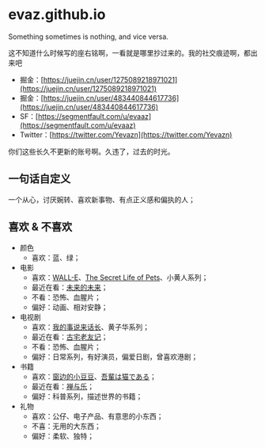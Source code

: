 # evaz.github.io

Something sometimes is nothing, and vice versa.

这不知道什么时候写的座右铭啊，一看就是哪里抄过来的。我的社交痕迹啊，都出来吧

* 掘金：[https://juejin.cn/user/1275089218971021](https://juejin.cn/user/1275089218971021)
* 掘金：[https://juejin.cn/user/483440844617736](https://juejin.cn/user/483440844617736)
* SF：[https://segmentfault.com/u/evaaz](https://segmentfault.com/u/evaaz)
* Twitter：[https://twitter.com/Yevazn](https://twitter.com/Yevazn)

你们这些长久不更新的账号啊。久违了，过去的时光。

## 一句话自定义

一个从心，讨厌婉转、喜欢新事物、有点正义感和偏执的人；

## 喜欢 & 不喜欢

* 颜色
  * 喜欢：蓝、绿；
* 电影
  * 喜欢：[WALL-E](https://en.wikipedia.org/wiki/WALL-E)、[The Secret Life of Pets](https://en.wikipedia.org/wiki/The_Secret_Life_of_Pets)、小黄人系列；
  * 最近在看：[未来的未来](https://zh.m.wikipedia.org/zh/%E6%9C%AA%E4%BE%86%E7%9A%84%E6%9C%AA%E4%BE%86)；
  * 不看：恐怖、血腥片；
  * 偏好：动画、相对安静；
* 电视剧
  * 喜欢：[我的事说来话长](https://zh.wikipedia.org/zh-cn/%E6%88%91%E7%9A%84%E4%BA%8B%E8%AA%AA%E4%BE%86%E8%A9%B1%E9%95%B7)、黄子华系列；
  * 最近在看：[古宅老友记](https://en.wikipedia.org/wiki/Ghosts_(2021_TV_series))；
  * 不看：恐怖、血腥片；
  * 偏好：日常系列，有好演员，偏爱日剧，曾喜欢港剧；
* 书籍
  * 喜欢：[窗边的小豆豆](https://book.douban.com/subject/1007914/)、[吾輩は猫である](https://zh.m.wikipedia.org/zh-hans/%E6%88%91%E6%98%AF%E7%8C%AB)；
  * 最近在看：[禅与乐](https://book.douban.com/subject/10456034/)；
  * 偏好：科普系列，描述世界的书籍；
* 礼物
  * 喜欢：公仔、电子产品、有意思的小东西；
  * 不喜：无用的大东西；
  * 偏好：柔软、独特；
  



